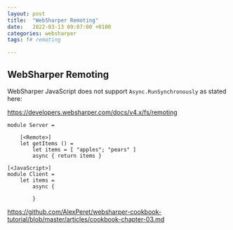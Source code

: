 ```yaml
---
layout: post
title:  "WebSharper Remoting"
date:   2022-03-13 09:07:00 +0100
categories: websharper
tags: f# remoting

---
```


## WebSharper Remoting

WebSharper JavaScript does not support ``Async.RunSynchronously`` as stated here:

https://developers.websharper.com/docs/v4.x/fs/remoting

```F#
module Server =

	[<Remote>]
	let getItems () =
		let items = [ "apples"; "pears" ]
		async { return items }

[<JavaScript>]
module Client = 
	let items = 
		async {
		
		}
```



https://github.com/AlexPeret/websharper-cookbook-tutorial/blob/master/articles/cookbook-chapter-03.md

